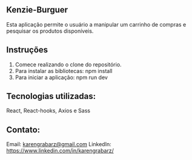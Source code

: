 ## Kenzie-Burguer
Esta aplicação permite o usuário a manipular um carrinho de compras e pesquisar os produtos disponíveis.

## Instruções
1. Comece realizando o clone do repositório.
2. Para instalar as bibliotecas: npm install
3. Para iniciar a aplicação: npm run dev

## Tecnologias utilizadas:
React, React-hooks, Axios e Sass

## Contato:
Email: karengrabarz@gmail.com
LinkedIn: https://www.linkedin.com/in/karengrabarz/


